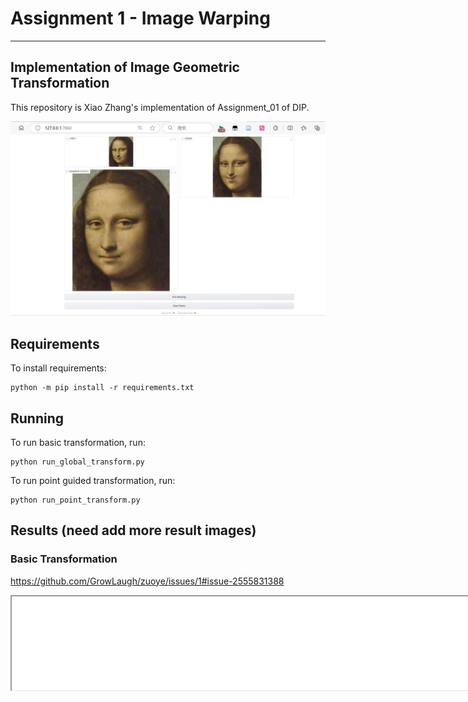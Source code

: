 # Assignment 1 - Image Warping

---
## Implementation of Image Geometric Transformation

This repository is Xiao Zhang's implementation of Assignment_01 of DIP. 

<img src="images/0.png" alt="alt text" width="800">

## Requirements

To install requirements:

```setup
python -m pip install -r requirements.txt
```


## Running

To run basic transformation, run:

```basic
python run_global_transform.py
```

To run point guided transformation, run:

```point
python run_point_transform.py
```

## Results (need add more result images)
### Basic Transformation
https://github.com/GrowLaugh/zuoye/issues/1#issue-2555831388

<iframe src="images/mnls.tr.mp4" alt="alt text" width="800">

### Point Guided Deformation:
<iframe src="images/cxk2.pt.mp4" alt="alt text" width="800">
<iframe src="images/cxk.pt.mp4" alt="alt text" width="800">
<iframe src="images/mnls.pt.mp4" alt="alt text" width="800">


## Acknowledgement

>📋 Thanks for the algorithms proposed by [Image Deformation Using Moving Least Squares](https://people.engr.tamu.edu/schaefer/research/mls.pdf).
